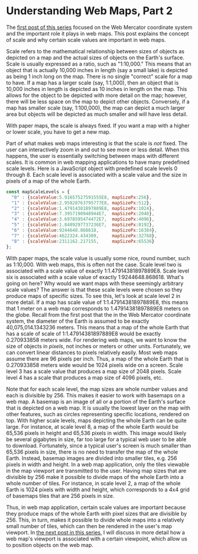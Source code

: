 # Understanding Web Maps, Part 2

The [first post of this series](understanding-web-maps-part-1) focused on the Web Mercator coordinate system and the important role it plays in web maps. This post explains the concept of scale and why certain scale values are important in web maps.

Scale refers to the mathematical relationship between sizes of objects as depicted on a map and the actual sizes of objects on the Earth's surface. Scale is usually expressed as a ratio, such as "1:10,000." This means that an object that is actually 10,000 inches in length (say a small lake) is depicted as being 1 inch long on the map. There is no single "correct" scale for a map to have. If a map has a larger scale (say, 1:1,000), then an object that is 10,000 inches in length is depicted as 10 inches in length on the map. This allows for the object to be depicted with more detail on the map; however, there will be less space on the map to depict other objects. Conversely, if a map has smaller scale (say, 1:100,000), the map can depict a much larger area but objects will be depicted as much smaller and will have less detail.

With paper maps, the scale is always fixed. If you want a map with a higher or lower scale, you have to get a new map. Part of what makes web maps interesting is that the scale is *not* fixed. The user can interactively zoom in and out to see more or less detail. When this happens, the user is essentially switching between maps with different scales. It is common in web mapping applications to have many predefined scale levels. Here is a JavaScript object with predefined scale levels 0 through 8. Each scale level is associated with a scale value and the size in pixels of a map of the whole Earth.

~~~js
const mapScaleLevels = {   
  "0" : {scaleValue:5.91657527591555E8, mapSizePx:256},   
  "1" : {scaleValue:2.95828763795777E8, mapSizePx:512},   
  "2" : {scaleValue:1.47914381897889E8, mapSizePx:1024},   
  "3" : {scaleValue:7.3957190948944E7,  mapSizePx:2048},   
  "4" : {scaleValue:3.6978595474472E7,  mapSizePx:4096},   
  "5" : {scaleValue:1.8489297737236E7,  mapSizePx:8192},   
  "6" : {scaleValue:9244648.868618,     mapSizePx:16384},   
  "7" : {scaleValue:4622324.434309,     mapSizePx:32768},   
  "8" : {scaleValue:2311162.217155,     mapSizePx:65536}
};
~~~

With paper maps, the scale value is usually some nice, round number, such as 1:10,000. With web maps, this is often not the case. Scale level two is associated with a scale value of exactly 1:1.47914381897889E8. Scale level six is associated with a scale value of exactly 1:9244648.868618. What's going on here? Why would we want maps with these seemingly arbitrary scale values? The answer is that these scale levels were chosen so they produce maps of specific sizes. To see this, let's look at scale level 2 in more detail. If a map has scale value of 1:1.47914381897889E8, this means that 1 meter on a web map corresponds to 1.47914381897889E8 meters on the globe. Recall from the first post that the in the Web Mercator coordinate system, the diameter of the Earth is assumed to be exactly 40,075,014.1343236 meters. This means that a map of the whole Earth that has a scale of scale of 1:1.47914381897889E8 would be exactly 0.270933858 meters wide. For rendering web maps, we want to know the size of objects in *pixels*, not inches or meters or other units. Fortunately, we can convert linear distances to pixels relatively easily. Most web maps assume there are 96 pixels per inch. Thus, a map of the whole Earth that is 0.270933858 meters wide would be 1024 pixels wide on a screen. Scale level 3 has a scale value that produces a map size of 2048 pixels. Scale level 4 has a scale that produces a map size of 4096 pixels, etc.

Note that for each scale level, the map sizes are whole number values and each is divisible by 256. This makes it easier to work with basemaps on a web map. A basemap is an image of all or a portion of the Earth's surface that is depicted on a web map. It is usually the lowest layer on the map with other features, such as circles representing specific locations, rendered on top. With higher scale levels, maps depicting the whole Earth can be quite large. For instance, at scale level 8, a map of the whole Earth would be 65,536 pixels in height and 65,536 pixels in width. This image would likely be several gigabytes in size, far too large for a typical web user to be able to download. Fortunately, since a typical user's screen is much smaller than 65,536 pixels in size, there is no need to transfer the map of the whole Earth. Instead, basemap images are divided into smaller tiles, e.g. 256 pixels in width and height. In a web map application, only the tiles viewable in the map viewport are transmitted to the user. Having map sizes that are divisible by 256 make it possible to divide maps of the whole Earth into a whole number of tiles. For instance, in scale level 2, a map of the whole Earth is 1024 pixels with width and height, which corresponds to a 4x4 grid of basemaps tiles that are 256 pixels in size.

Thus, in web map application, certain scale values are important because they produce maps of the whole Earth with pixel sizes that are divisible by 256. This, in turn, makes it possible to divide whole maps into a relatively small number of tiles, which can then be rendered in the user's map viewport. In [the next post in this series](understanding-web-maps-part-3), I will discuss in more detail how a web map's viewport is associated with a certain viewpoint, which allow us to position objects on the web map.
